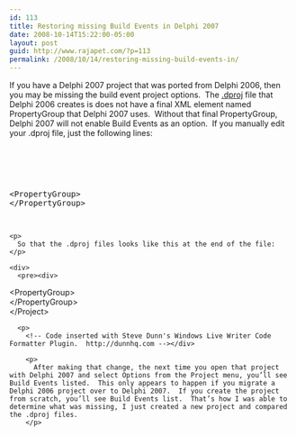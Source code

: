 ```yaml
---
id: 113
title: Restoring missing Build Events in Delphi 2007
date: 2008-10-14T15:22:00-05:00
layout: post
guid: http://www.rajapet.com/?p=113
permalink: /2008/10/14/restoring-missing-build-events-in/
---
```

If you have a Delphi 2007 project that was ported from Delphi 2006, then you may be missing the build event project options.  The <a title="Files that end with .dproj are Delphi project files." href="http://www.file-extensions.org/dproj-file-extension" target="_blank">.dproj</a> file that Delphi 2006 creates is does not have a final XML element named PropertyGroup that Delphi 2007 uses.  Without that final PropertyGroup, Delphi 2007 will not enable Build Events as an option.  If you manually edit your .dproj file, just the following lines:

<div>
  <pre><div>
  <!--<br /><br />Code highlighting produced by Actipro CodeHighlighter (freeware)<br />http://www.CodeHighlighter.com/<br /><br />-->
  
  <span>  </span><span>&lt;</span><span>PropertyGroup</span><span>></span><span><br /></span><span>&lt;/</span><span>PropertyGroup</span><span>></span><span><br /></span>
</div></pre>
  
  <p>
    <!-- Code inserted with Steve Dunn's Windows Live Writer Code Formatter Plugin.  http://dunnhq.com --></div> 
    
    <p>
      So that the .dproj files looks like this at the end of the file:
    </p>
    
    <div>
      <pre><div>
  <!--<br /><br />Code highlighting produced by Actipro CodeHighlighter (freeware)<br />http://www.CodeHighlighter.com/<br /><br />-->
  
  <span>  </span><span>&lt;</span><span>PropertyGroup</span><span>></span><span><br /></span><span>&lt;/</span><span>PropertyGroup</span><span>></span><span><br /></span><span>&lt;/</span><span>Project</span><span>></span>
</div></pre>
      
      <p>
        <!-- Code inserted with Steve Dunn's Windows Live Writer Code Formatter Plugin.  http://dunnhq.com --></div> 
        
        <p>
          After making that change, the next time you open that project with Delphi 2007 and select Options from the Project menu, you’ll see Build Events listed.  This only appears to happen if you migrate a Delphi 2006 project over to Delphi 2007.  If you create the project from scratch, you’ll see Build Events list.  That’s how I was able to determine what was missing, I just created a new project and compared the .dproj files.
        </p>